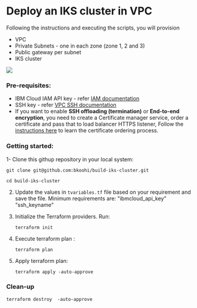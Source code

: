 # Deploy an IKS cluster in VPC

Following the instructions and executing the scripts, you will provision

- VPC
- Private Subnets - one in each zone (zone 1, 2 and 3)
- Public gateway per subnet
- IKS cluster

![](images/vpc-autoscale.png)

### Pre-requisites:

- IBM Cloud IAM API key - refer [IAM documentation](https://cloud.ibm.com/docs/iam?topic=iam-manapikey)
- SSH key - refer [VPC SSH documentation](https://cloud.ibm.com/docs/vpc?topic=vpc-ssh-keys)
- If you want to enable **SSH offloading (termination)** or **End-to-end encryption**, you need to create a Certificate manager service, order a certificate and pass that to load balancer HTTPS listener, Follow the [instructions here](https://cloud.ibm.com/docs/certificate-manager?topic=certificate-manager-ordering-certificates) to learn the certificate ordering process.

### Getting started:

1- Clone this githup repository in your local system:
```
git clone git@github.com:bkoohi/build-iks-cluster.git
```
```
cd build-iks-cluster
```

2. Update the values in `tvariables.tf` file based on your requirement and save the file. Minimum requirements are:
"ibmcloud_api_key"
"ssh_keyname"

3. Initialize the Terraform providers. Run:
   ```
   terraform init
   ```
4. Execute terraform plan :
   ```
   terraform plan
   ```
5. Apply terraform plan:
   ```
   terraform apply -auto-approve
   ```


### Clean-up

```
terraform destroy  -auto-approve
```
